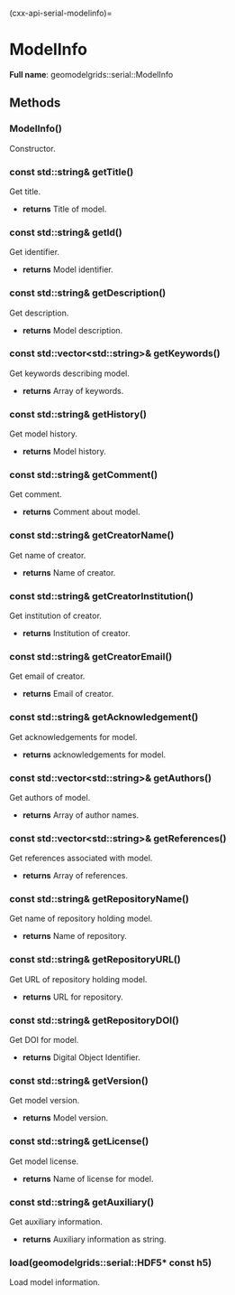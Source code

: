 (cxx-api-serial-modelinfo)=
# ModelInfo

**Full name**: geomodelgrids::serial::ModelInfo

## Methods

### ModelInfo()

Constructor.

### const std::string& getTitle()

Get title.

- **returns** Title of model.

### const std::string& getId()

Get identifier.

- **returns** Model identifier.

### const std::string& getDescription()

Get description.

- **returns** Model description.

### const std::vector\<std::string\>& getKeywords()

Get keywords describing model.

- **returns** Array of keywords.

### const std::string& getHistory()

Get model history.

- **returns** Model history.

### const std::string& getComment()

Get comment.

- **returns** Comment about model.

### const std::string& getCreatorName()

Get name of creator.

- **returns** Name of creator.

### const std::string& getCreatorInstitution()

Get institution of creator.

- **returns** Institution of creator.

### const std::string& getCreatorEmail()

Get email of creator.

- **returns** Email of creator.

### const std::string& getAcknowledgement()

Get acknowledgements for model.

- **returns** acknowledgements for model.

### const std::vector\<std::string\>& getAuthors()

Get authors of model.

- **returns** Array of author names.

### const std::vector\<std::string\>& getReferences()

Get references associated with model.

- **returns** Array of references.

### const std::string& getRepositoryName()

Get name of repository holding model.

- **returns** Name of repository.

### const std::string& getRepositoryURL()

Get URL of repository holding model.

- **returns** URL for repository.

### const std::string& getRepositoryDOI()

Get DOI for model.

- **returns** Digital Object Identifier.

### const std::string& getVersion()

Get model version.

- **returns** Model version.

### const std::string& getLicense()

Get model license.

- **returns** Name of license for model.

### const std::string& getAuxiliary()

Get auxiliary information.

- **returns** Auxiliary information as string.

### load(geomodelgrids::serial::HDF5* const h5)

Load model information.
